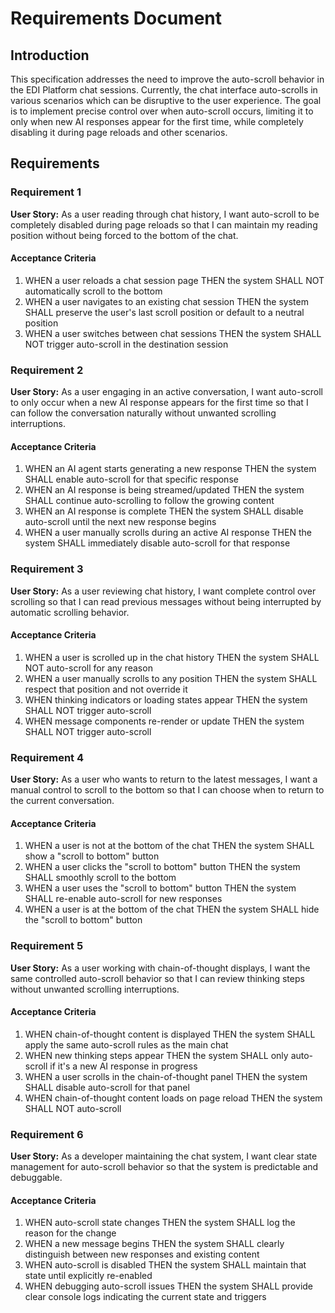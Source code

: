 # Requirements Document

## Introduction

This specification addresses the need to improve the auto-scroll behavior in the EDI Platform chat sessions. Currently, the chat interface auto-scrolls in various scenarios which can be disruptive to the user experience. The goal is to implement precise control over when auto-scroll occurs, limiting it to only when new AI responses appear for the first time, while completely disabling it during page reloads and other scenarios.

## Requirements

### Requirement 1

**User Story:** As a user reading through chat history, I want auto-scroll to be completely disabled during page reloads so that I can maintain my reading position without being forced to the bottom of the chat.

#### Acceptance Criteria

1. WHEN a user reloads a chat session page THEN the system SHALL NOT automatically scroll to the bottom
2. WHEN a user navigates to an existing chat session THEN the system SHALL preserve the user's last scroll position or default to a neutral position
3. WHEN a user switches between chat sessions THEN the system SHALL NOT trigger auto-scroll in the destination session

### Requirement 2

**User Story:** As a user engaging in an active conversation, I want auto-scroll to only occur when a new AI response appears for the first time so that I can follow the conversation naturally without unwanted scrolling interruptions.

#### Acceptance Criteria

1. WHEN an AI agent starts generating a new response THEN the system SHALL enable auto-scroll for that specific response
2. WHEN an AI response is being streamed/updated THEN the system SHALL continue auto-scrolling to follow the growing content
3. WHEN an AI response is complete THEN the system SHALL disable auto-scroll until the next new response begins
4. WHEN a user manually scrolls during an active AI response THEN the system SHALL immediately disable auto-scroll for that response

### Requirement 3

**User Story:** As a user reviewing chat history, I want complete control over scrolling so that I can read previous messages without being interrupted by automatic scrolling behavior.

#### Acceptance Criteria

1. WHEN a user is scrolled up in the chat history THEN the system SHALL NOT auto-scroll for any reason
2. WHEN a user manually scrolls to any position THEN the system SHALL respect that position and not override it
3. WHEN thinking indicators or loading states appear THEN the system SHALL NOT trigger auto-scroll
4. WHEN message components re-render or update THEN the system SHALL NOT trigger auto-scroll

### Requirement 4

**User Story:** As a user who wants to return to the latest messages, I want a manual control to scroll to the bottom so that I can choose when to return to the current conversation.

#### Acceptance Criteria

1. WHEN a user is not at the bottom of the chat THEN the system SHALL show a "scroll to bottom" button
2. WHEN a user clicks the "scroll to bottom" button THEN the system SHALL smoothly scroll to the bottom
3. WHEN a user uses the "scroll to bottom" button THEN the system SHALL re-enable auto-scroll for new responses
4. WHEN a user is at the bottom of the chat THEN the system SHALL hide the "scroll to bottom" button

### Requirement 5

**User Story:** As a user working with chain-of-thought displays, I want the same controlled auto-scroll behavior so that I can review thinking steps without unwanted scrolling interruptions.

#### Acceptance Criteria

1. WHEN chain-of-thought content is displayed THEN the system SHALL apply the same auto-scroll rules as the main chat
2. WHEN new thinking steps appear THEN the system SHALL only auto-scroll if it's a new AI response in progress
3. WHEN a user scrolls in the chain-of-thought panel THEN the system SHALL disable auto-scroll for that panel
4. WHEN chain-of-thought content loads on page reload THEN the system SHALL NOT auto-scroll

### Requirement 6

**User Story:** As a developer maintaining the chat system, I want clear state management for auto-scroll behavior so that the system is predictable and debuggable.

#### Acceptance Criteria

1. WHEN auto-scroll state changes THEN the system SHALL log the reason for the change
2. WHEN a new message begins THEN the system SHALL clearly distinguish between new responses and existing content
3. WHEN auto-scroll is disabled THEN the system SHALL maintain that state until explicitly re-enabled
4. WHEN debugging auto-scroll issues THEN the system SHALL provide clear console logs indicating the current state and triggers